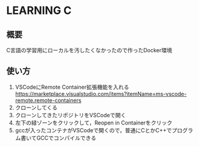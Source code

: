 # LEARNING C
## 概要
C言語の学習用にローカルを汚したくなかったので作ったDocker環境

## 使い方
1. VSCodeにRemote Container拡張機能を入れる  
    https://marketplace.visualstudio.com/items?itemName=ms-vscode-remote.remote-containers
1. クローンしてくる
1. クローンしてきたリポジトリをVSCodeで開く
1. 左下の緑ゾーンをクリックして，Reopen in Containerをクリック
1. gccが入ったコンテナがVSCodeで開くので，普通にCとかC++でプログラム書いてGCCでコンパイルできる
